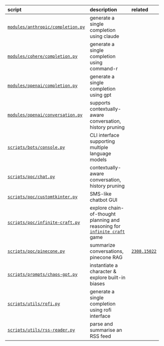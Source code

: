 
| script | description | related |
| :-     | :-          | :-      |
| [```modules/anthropic/completion.py```](https://github.com/mikeredev/llm/blob/main/modules/anthropic/completion.py) | generate a single completion using claude | |
| [```modules/cohere/completion.py```](https://github.com/mikeredev/llm/blob/main/modules/cohere/completion.py) | generate a single completion using command-r | |
| [```modules/openai/completion.py```](https://github.com/mikeredev/llm/blob/main/modules/openai/completion.py)    | generate a single completion using gpt | |
| [```modules/openai/conversation.py```](https://github.com/mikeredev/llm/blob/main/modules/openai/conversation.py)  | supports contextually-aware conversation, history pruning | |
| [```scripts/bots/console.py```](https://github.com/mikeredev/llm/blob/main/scripts/bots/console.py) | CLI interface supporting multiple language models | |
| [```scripts/poc/chat.py```](https://github.com/mikeredev/llm/blob/main/scripts/poc/chat.py) | contextually-aware conversation, history pruning | |
| [```scripts/poc/customtkinter.py```](https://github.com/mikeredev/llm/blob/main/scripts/poc/customtkinter.py) | SMS-like chatbot GUI |  |
| [```scripts/poc/infinite-craft.py```](https://github.com/mikeredev/llm/blob/main/scripts/poc/infinite-craft.py) | explore chain-of-thought planning and reasoning for [```infinite craft```](https://neal.fun/infinite-craft) game | |
| [```scripts/poc/pinecone.py```](https://github.com/mikeredev/llm/blob/main/scripts/poc/pinecone.py) | summarize conversations, pinecone RAG | [```2308.15022```](https://arxiv.org/abs/2308.15022) |
| [```scripts/prompts/chaos-gpt.py```](https://github.com/mikeredev/llm/blob/main/scripts/prompts/chaos-gpt.py) | instantiate a character & explore built-in biases | |
| [```scripts/utils/rofi.py```](https://github.com/mikeredev/llm/blob/main/scripts/utils/rofi) | generate a single completion using rofi interface | |
| [```scripts/utils/rss-reader.py```](https://github.com/mikeredev/llm/blob/main/scripts/utils/rss-reader) | parse and summarise an RSS feed | |
